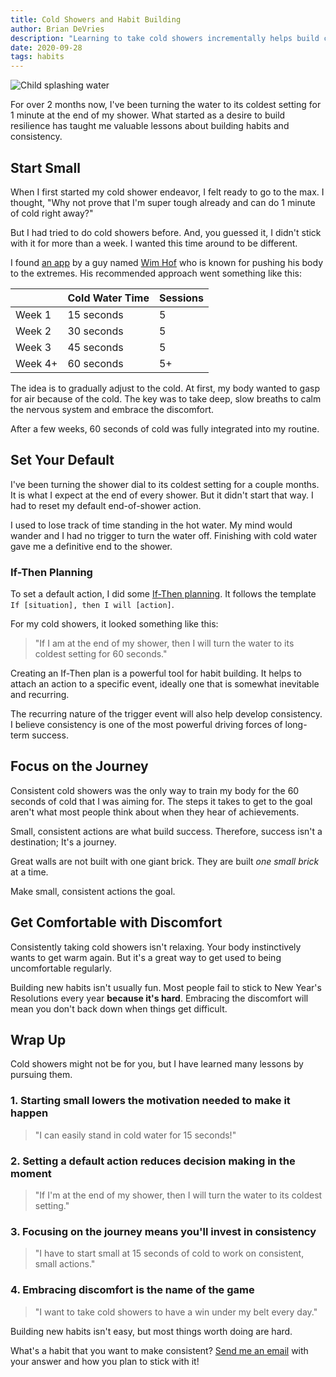 ```yaml
---
title: Cold Showers and Habit Building
author: Brian DeVries
description: "Learning to take cold showers incrementally helps build consistency with other habits. Starting small is the key to success."
date: 2020-09-28
tags: habits
---
```


![Child splashing water](/images/kiddo-splashing.jpg)

For over 2 months now, I've been turning the water to its coldest setting for 1 minute at the end of my shower. What started as a desire to build resilience has taught me valuable lessons about building habits and consistency.

## Start Small

When I first started my cold shower endeavor, I felt ready to go to the max. I thought, "Why not prove that I'm super tough already and can do 1 minute of cold right away?"

But I had tried to do cold showers before. And, you guessed it, I didn't stick with it for more than a week. I wanted this time around to be different.

I found [an app](https://www.wimhofmethod.com/wim-hof-method-mobile-app) by a guy named [Wim Hof](https://www.wimhofmethod.com/iceman-wim-hof) who is known for pushing his body to the extremes. His recommended approach went something like this:

|         | Cold Water Time | Sessions |
| :------ | :-------------- | :------- |
| Week 1  | 15 seconds      | 5        |
| Week 2  | 30 seconds      | 5        |
| Week 3  | 45 seconds      | 5        |
| Week 4+ | 60 seconds      | 5+       |

The idea is to gradually adjust to the cold. At first, my body wanted to gasp for air because of the cold. The key was to take deep, slow breaths to calm the nervous system and embrace the discomfort.

After a few weeks, 60 seconds of cold was fully integrated into my routine.

## Set Your Default

I've been turning the shower dial to its coldest setting for a couple months. It is what I expect at the end of every shower. But it didn't start that way. I had to reset my default end-of-shower action.

I used to lose track of time standing in the hot water. My mind would wander and I had no trigger to turn the water off. Finishing with cold water gave me a definitive end to the shower.

### If-Then Planning

To set a default action, I did some [If-Then planning](https://patrikedblad.com/habits/if-then-planning/). It follows the template `If [situation], then I will [action]`.

For my cold showers, it looked something like this:

> "If I am at the end of my shower, then I will turn the water to its coldest setting for 60 seconds."

Creating an If-Then plan is a powerful tool for habit building. It helps to attach an action to a specific event, ideally one that is somewhat inevitable and recurring.

The recurring nature of the trigger event will also help develop consistency. I believe consistency is one of the most powerful driving forces of long-term success.

## Focus on the Journey

Consistent cold showers was the only way to train my body for the 60 seconds of cold that I was aiming for. The steps it takes to get to the goal aren't what most people think about when they hear of achievements.

Small, consistent actions are what build success. Therefore, success isn't a destination; It's a journey.

Great walls are not built with one giant brick. They are built _one small brick_ at a time.

Make small, consistent actions the goal.

## Get Comfortable with Discomfort

Consistently taking cold showers isn't relaxing. Your body instinctively wants to get warm again. But it's a great way to get used to being uncomfortable regularly.

Building new habits isn't usually fun. Most people fail to stick to New Year's Resolutions every year **because it's hard**. Embracing the discomfort will mean you don't back down when things get difficult.

## Wrap Up

Cold showers might not be for you, but I have learned many lessons by pursuing them.

### 1. Starting small lowers the motivation needed to make it happen

> "I can easily stand in cold water for 15 seconds!"

### 2. Setting a default action reduces decision making in the moment

> "If I'm at the end of my shower, then I will turn the water to its coldest setting."

### 3. Focusing on the journey means you'll invest in consistency

> "I have to start small at 15 seconds of cold to work on consistent, small actions."

### 4. Embracing discomfort is the name of the game

> "I want to take cold showers to have a win under my belt every day."

Building new habits isn't easy, but most things worth doing are hard.

What's a habit that you want to make consistent? [Send me an email](mailto:brian@brianjdevries.com) with your answer and how you plan to stick with it!
